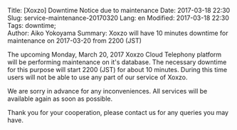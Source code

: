 Title: [Xoxzo] Downtime Notice due to maintenance
Date: 2017-03-18 22:30
Slug: service-maintenance-20170320
Lang: en
Modified: 2017-03-18 22:30
Tags: downtime;  
Author: Aiko Yokoyama
Summary: Xoxzo will have 10 minutes downtime for maintenance on 2017-03-20 from 2200 (JST) 

The upcoming Monday, March 20, 2017 Xoxzo Cloud Telephony platform will be
performing maintenance on it's database. The necessary downtime for this purpose
will start 2200 (JST) for about 10 minutes. During this time users will not be able
to use any part of our service of Xoxzo.

We are sorry in advance for any inconveniences. All services will be available again
as soon as possible.

Thank you for your cooperation, please contact us for any queries you may have.
